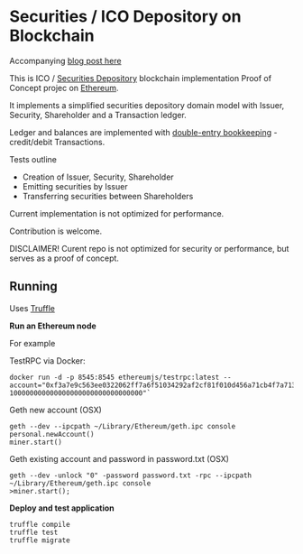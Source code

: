 # Securities / ICO Depository on Blockchain

Accompanying [blog post here](https://medium.com/@JordanValdma/ico-regulations-securities-depository-on-a-blockchain-26a65d54495)

This is ICO / [Securities Depository](https://en.wikipedia.org/wiki/Central_securities_depository)
blockchain implementation Proof of Concept projec on [Ethereum](https://www.ethereum.org).

It implements a simplified securities depository domain model with
Issuer, Security, Shareholder and a Transaction ledger.

Ledger and balances are implemented with [double-entry bookkeeping](https://en.wikipedia.org/wiki/Double-entry_bookkeeping_system) - credit/debit Transactions.

Tests outline
* Creation of Issuer, Security, Shareholder
* Emitting securities by Issuer
* Transferring securities between Shareholders

Current implementation is not optimized for performance.

Contribution is welcome.

DISCLAIMER! Curent repo is not optimized for security or performance, but serves as a proof of concept.

## Running

Uses [Truffle](http://truffleframework.com/)

**Run an Ethereum node**

For example

TestRPC via Docker:
```
docker run -d -p 8545:8545 ethereumjs/testrpc:latest --account="0xf3a7e9c563ee0322062ff7a6f51034292af2cf81f010d456a71cb4f7a7134499, 100000000000000000000000000000000"`
```

Geth new account (OSX)
```
geth --dev --ipcpath ~/Library/Ethereum/geth.ipc console
personal.newAccount()
miner.start()
```

Geth existing account and password in password.txt  (OSX)

```
geth --dev -unlock "0" -password password.txt -rpc --ipcpath ~/Library/Ethereum/geth.ipc console
>miner.start();
``` 

**Deploy and test application**
```
truffle compile
truffle test
truffle migrate
```

